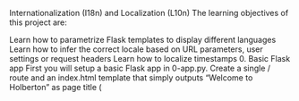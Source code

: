 Internationalization (I18n) and Localization (L10n)
The learning objectives of this project are:

Learn how to parametrize Flask templates to display different languages
Learn how to infer the correct locale based on URL parameters, user settings or request headers
Learn how to localize timestamps
0. Basic Flask app
First you will setup a basic Flask app in 0-app.py. Create a single / route and an index.html template that simply outputs “Welcome to Holberton” as page title (<title>) and “Hello world” as header (<h1>).

1. Basic Babel setup
Install the Babel Flask extension:

```
$ pip3 install flask_babel
```

Then instantiate the `Babel` object in your app. Store it in a module-level variable named `babel`.

In order to configure available languages in our app, you will create a `Config` class that has a `LANGUAGES` class attribute equal to `["en", "fr"]`.

Use `Config` to set Babel’s default locale (`"en"`) and timezone (`"UTC"`).

Use that class as config for your Flask app.
2. Get locale from request
Create a get_locale function with the babel.localeselector decorator. Use request.accept_languages to determine the best match with our supported languages.

3. Parametrize templates
Use the _ or gettext function to parametrize your templates. Use the message IDs home_title and home_header.

Create a `babel.cfg` file containing

```
[python: **.py]
[jinja2: **/templates/**.html]extensions=jinja2.ext.autoescape,jinja2.ext.with_
```

Then initialize your translations with

```
$ pybabel extract -F babel.cfg -o messages.pot .
```

and your two dictionaries with

```
$ pybabel init -i messages.pot -d translations -l en
$ pybabel init -i messages.pot -d translations -l fr
```

Then edit files `translations/[en|fr]/LC_MESSAGES/messages.po` to provide the correct value for each message ID for each language. Use the following translations:

| __msgid__     | __English__ 	                 | __French__                   |
| ------------- | ------------------------------ | ---------------------------- |
| `home_title`  |	`"Welcome to Holberton"` | `"Bienvenue chez Holberton"` |
| `home_header` |	`"Hello world!"`         | `"Bonjour monde!"`           |

Then compile your dictionaries with

```
$ pybabel compile -d translations
```

Reload the home page of your app and make sure that the correct messages show up.
4. Force locale with URL parameter
In this task, you will implement a way to force a particular locale by passing the locale=fr parameter to your app’s URLs.

In your get_locale function, detect if the incoming request contains locale argument and ifs value is a supported locale, return it. If not or if the parameter is not present, resort to the previous default behavior.

Now you should be able to test different translations by visiting http://127.0.0.1:5000?locale=[fr|en].

5. Mock logging in
Creating a user login system is outside the scope of this project. To emulate a similar behavior, copy the following user table in 5-app.py.

```
users = {
	1: {"name": "Balou", "locale": "fr", "timezone": "Europe/Paris"},
	2: {"name": "Beyonce", "locale": "en", "timezone": "US/Central"},
	3: {"name": "Spock", "locale": "kg", "timezone": "Vulcan"},
	4: {"name": "Teletubby", "locale": None, "timezone": "Europe/London"},
}
```

This will mock a database user table. Logging in will be mocked by passing login_as URL parameter containing the user ID to log in as.

Define a `get_user` function that returns a user dictionary or `None` if the ID cannot be found or if `login_as` was not passed.

Define a `before_request` function and use the `app.before_request` decorator to make it be executed before all other functions. `before_request` should use `get_user` to find a user if any, and set it as a global on `flask.g.user`.

In your HTML template, if a user is logged in, in a paragraph tag, display a welcome message otherwise display a default message as shown in the table below.

| __msgid__       | __English__ 	                   | __French__                                       |
| --------------- | -------------------------------------- | ------------------------------------------------ |
| `logged_in_as`  | `"You are logged in as %(username)s."` | `"Vous êtes connecté en tant que %(username)s."` |
| `not_logged_in` | `"You are not logged in."`             | `"Vous n'êtes pas connecté."`                    |
6. Use user locale
Change your get_locale function to use a user’s preferred local if it is supported.

The order of priority should be

1. Locale from URL parameters
2. Locale from user settings
3. Locale from request header
4. Default locale

Test by logging in as different users
7. Infer appropriate time zone
Define a get_timezone function and use the babel.timezoneselector decorator.

The logic should be the same as `get_locale`:

1. Find `timezone` parameter in URL parameters
2. Find time zone from user settings
3. Default to UTC

Before returning a URL-provided or user time zone, you must validate that it is a valid time zone. To that, use `pytz.timezone` and catch the `pytz.exceptions.UnknownTimeZoneError` exception.
8. Display the current time
Based on the inferred time zone, display the current time on the home page in the default format. For example:

`Jan 21, 2020, 5:55:39 AM` or `21 janv. 2020 à 05:56:28`

Use the following translations
| __msgid__          | __English__ 	                         | __French__                           |
| ------------------ | ----------------------------------------- | ------------------------------------ |
| `current_time_is`  | `"The current time is %(current_time)s."` | `"Nous sommes le %(current_time)s."` |

